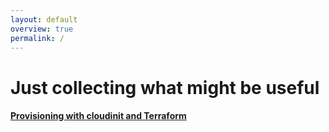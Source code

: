 ```yaml
---
layout: default
overview: true
permalink: /
---
```


# Just collecting what might be useful

#### [Provisioning with cloudinit and Terraform](https://m-t-w.github.io/m-t-w/cloudinit)
